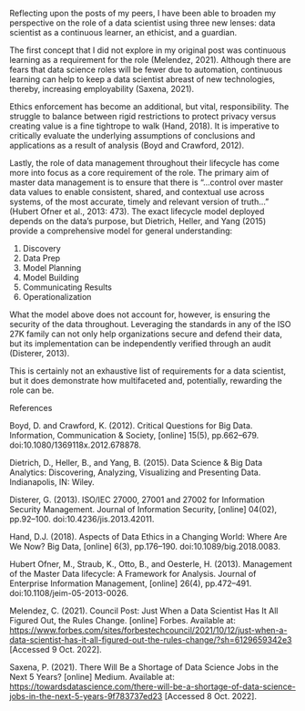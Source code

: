 Reflecting upon the posts of my peers, I have been able to broaden my perspective on the role of a data scientist using three new lenses: data scientist as a continuous learner, an ethicist, and a guardian.

The first concept that I did not explore in my original post was continuous learning as a requirement for the role (Melendez, 2021). Although there are fears that data science roles will be fewer due to automation, continuous learning can help to keep a data scientist abreast of new technologies, thereby, increasing employability (Saxena, 2021).

Ethics enforcement has become an additional, but vital, responsibility. The struggle to balance between rigid restrictions to protect privacy versus creating value is a fine tightrope to walk (Hand, 2018). It is imperative to critically evaluate the underlying assumptions of conclusions and applications as a result of analysis (Boyd and Crawford, 2012).

Lastly, the role of data management throughout their lifecycle has come more into focus as a core requirement of the role. The primary aim of master data management is to ensure that there is “…control over master data values to enable consistent, shared, and contextual use across systems, of the most accurate, timely and relevant version of truth…” (Hubert Ofner et al., 2013: 473). The exact lifecycle model deployed depends on the data’s purpose, but Dietrich, Heller, and Yang (2015) provide a comprehensive model for general understanding:

1. Discovery
2. Data Prep
3. Model Planning
4. Model Building
5. Communicating Results
6. Operationalization

What the model above does not account for, however, is ensuring the security of the data throughout. Leveraging the standards in any of the ISO 27K family can not only help organizations secure and defend their data, but its implementation can be independently verified through an audit (Disterer, 2013).

This is certainly not an exhaustive list of requirements for a data scientist, but it does demonstrate how multifaceted and, potentially, rewarding the role can be.

 

References


Boyd, D. and Crawford, K. (2012). Critical Questions for Big Data. Information, Communication & Society, [online] 15(5), pp.662–679. doi:10.1080/1369118x.2012.678878.

Dietrich, D., Heller, B., and Yang, B. (2015). Data Science & Big Data Analytics: Discovering, Analyzing, Visualizing and Presenting Data. Indianapolis, IN: Wiley.

Disterer, G. (2013). ISO/IEC 27000, 27001 and 27002 for Information Security Management. Journal of Information Security, [online] 04(02), pp.92–100. doi:10.4236/jis.2013.42011.

Hand, D.J. (2018). Aspects of Data Ethics in a Changing World: Where Are We Now? Big Data, [online] 6(3), pp.176–190. doi:10.1089/big.2018.0083.

Hubert Ofner, M., Straub, K., Otto, B., and Oesterle, H. (2013). Management of the Master Data lifecycle: A Framework for Analysis. Journal of Enterprise Information Management, [online] 26(4), pp.472–491. doi:10.1108/jeim-05-2013-0026.

Melendez, C. (2021). Council Post: Just When a Data Scientist Has It All Figured Out, the Rules Change. [online] Forbes. Available at: https://www.forbes.com/sites/forbestechcouncil/2021/10/12/just-when-a-data-scientist-has-it-all-figured-out-the-rules-change/?sh=6129659342e3 [Accessed 9 Oct. 2022].

Saxena, P. (2021). There Will Be a Shortage of Data Science Jobs in the Next 5 Years? [online] Medium. Available at: https://towardsdatascience.com/there-will-be-a-shortage-of-data-science-jobs-in-the-next-5-years-9f783737ed23 [Accessed 8 Oct. 2022].

